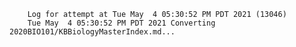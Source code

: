        Log for attempt at Tue May  4 05:30:52 PM PDT 2021 (13046)
        Tue May  4 05:30:52 PM PDT 2021 Converting 2020BIO101/KBBiologyMasterIndex.md...
